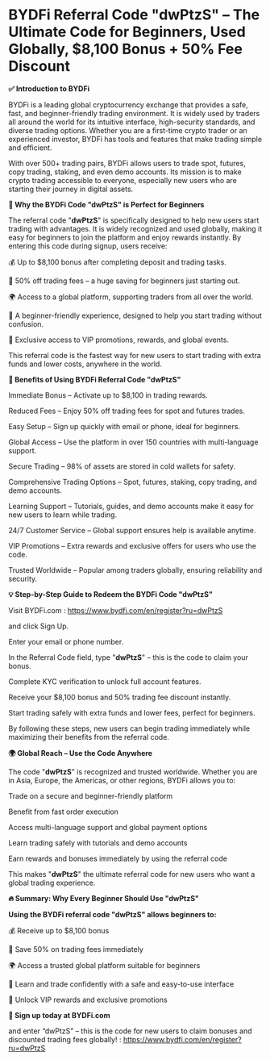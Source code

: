 # BYDFi Referral Code "dwPtzS" – The Ultimate Code for Beginners, Used Globally, $8,100 Bonus + 50% Fee Discount

**✅ Introduction to BYDFi**

BYDFi is a leading global cryptocurrency exchange that provides a safe, fast, and beginner-friendly trading environment. It is widely used by traders all around the world for its intuitive interface, high-security standards, and diverse trading options. Whether you are a first-time crypto trader or an experienced investor, BYDFi has tools and features that make trading simple and efficient.

With over 500+ trading pairs, BYDFi allows users to trade spot, futures, copy trading, staking, and even demo accounts. Its mission is to make crypto trading accessible to everyone, especially new users who are starting their journey in digital assets.

**🎁 Why the BYDFi Code "dwPtzS" is Perfect for Beginners**

The referral code "**dwPtzS**" is specifically designed to help new users start trading with advantages. It is widely recognized and used globally, making it easy for beginners to join the platform and enjoy rewards instantly. By entering this code during signup, users receive:

💰 Up to $8,100 bonus after completing deposit and trading tasks.

💸 50% off trading fees – a huge saving for beginners just starting out.

🌍 Access to a global platform, supporting traders from all over the world.

👶 A beginner-friendly experience, designed to help you start trading without confusion.

🔐 Exclusive access to VIP promotions, rewards, and global events.

This referral code is the fastest way for new users to start trading with extra funds and lower costs, anywhere in the world.

**🚀 Benefits of Using BYDFi Referral Code "dwPtzS"**

Immediate Bonus – Activate up to $8,100 in trading rewards.

Reduced Fees – Enjoy 50% off trading fees for spot and futures trades.

Easy Setup – Sign up quickly with email or phone, ideal for beginners.

Global Access – Use the platform in over 150 countries with multi-language support.

Secure Trading – 98% of assets are stored in cold wallets for safety.

Comprehensive Trading Options – Spot, futures, staking, copy trading, and demo accounts.

Learning Support – Tutorials, guides, and demo accounts make it easy for new users to learn while trading.

24/7 Customer Service – Global support ensures help is available anytime.

VIP Promotions – Extra rewards and exclusive offers for users who use the code.

Trusted Worldwide – Popular among traders globally, ensuring reliability and security.

**💡 Step-by-Step Guide to Redeem the BYDFi Code "dwPtzS"**

Visit BYDFi.com : https://www.bydfi.com/en/register?ru=dwPtzS

 and click Sign Up.

Enter your email or phone number.

In the Referral Code field, type "**dwPtzS**" – this is the code to claim your bonus.

Complete KYC verification to unlock full account features.

Receive your $8,100 bonus and 50% trading fee discount instantly.

Start trading safely with extra funds and lower fees, perfect for beginners.

By following these steps, new users can begin trading immediately while maximizing their benefits from the referral code.

**🌍 Global Reach – Use the Code Anywhere**

The code "**dwPtzS**" is recognized and trusted worldwide. Whether you are in Asia, Europe, the Americas, or other regions, BYDFi allows you to:

Trade on a secure and beginner-friendly platform

Benefit from fast order execution

Access multi-language support and global payment options

Learn trading safely with tutorials and demo accounts

Earn rewards and bonuses immediately by using the referral code

This makes "**dwPtzS**" the ultimate referral code for new users who want a global trading experience.

**🔥 Summary: Why Every Beginner Should Use "dwPtzS"**

**Using the BYDFi referral code "dwPtzS" allows beginners to:**

💰 Receive up to $8,100 bonus

💸 Save 50% on trading fees immediately

🌍 Access a trusted global platform suitable for beginners

👶 Learn and trade confidently with a safe and easy-to-use interface

🔐 Unlock VIP rewards and exclusive promotions

**🎯 Sign up today at BYDFi.com**

 and enter “dwPtzS” – this is the code for new users to claim bonuses and discounted trading fees globally! : https://www.bydfi.com/en/register?ru=dwPtzS
